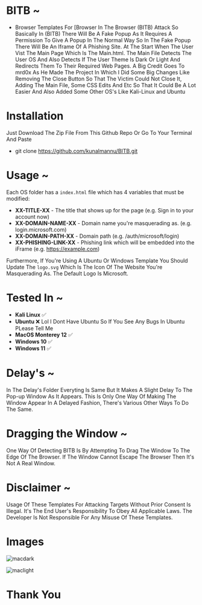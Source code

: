 # BITB ~
- Browser Templates For [Browser In The Browser (BITB) Attack So Basically In (BITB) There Will Be A Fake Popup As It Requires A Permission To Give A Popup In The Normal Way So In The Fake Popup There Will Be An Iframe Of A Phishing Site. At The Start When The User Vist The Main Page Which Is The Main.html. The Main File Detects The User OS And Also Detects If The User Theme Is Dark Or Light And Redirects Them To Their Required Web Pages. A Big Credit Goes To mrd0x As He Made The Project In Which I Did Some Big Changes Like Removing The Close Button So That The Victim Could Not Close It, Adding The Main File, Some CSS Edits And Etc So That It Could Be A Lot Easier And Also Added Some Other OS's Like Kali-Linux and Ubuntu

# Installation
Just Download The Zip File From This Github Repo Or Go To Your Terminal And Paste
- git clone https://github.com/kunalmannu/BITB.git

# Usage ~

Each OS folder  has a `index.html` file which has 4 variables that must be modified:

* **XX-TITLE-XX** - The title that shows up for the page (e.g. Sign in to your account now)
* **XX-DOMAIN-NAME-XX** - Domain name you're masquerading as. (e.g. login.microsoft.com)
* **XX-DOMAIN-PATH-XX** - Domain path (e.g. /auth/microsoft/login)
* **XX-PHISHING-LINK-XX** - Phishing link which will be embedded into the iFrame (e.g. https://example.com)

Furthermore, If You're Using A Ubuntu Or Windows Template You Should Update The `logo.svg` Which Is The Icon Of The Website You're Masquerading As. The Default Logo Is Microsoft.

# Tested In ~
* **Kali Linux** ✅
* **Ubuntu** ❌ Lol I Dont Have Ubuntu So If You See Any Bugs In Ubuntu PLease Tell Me
* **MacOS Monterey 12** ✅
* **Windows 10** ✅
* **Windows 11** ✅


# Delay's ~
In The Delay's Folder Everyting Is Same But It Makes A Slight Delay To The Pop-up Window As It Appears. This Is Only One Way Of Making The Window Appear In A Delayed Fashion, There's Various Other Ways To Do The Same.

# Dragging the Window ~

One Way Of Detecting BITB Is By Attempting To Drag The Window To The Edge Of The Browser. If The Window Cannot Escape The Browser Then It's Not A Real Window. 

# Disclaimer ~

Usage Of These Templates For Attacking Targets Without Prior Consent Is Illegal. It's The End User's Responsibility To Obey All Applicable Laws. The Developer Is Not Responsible For Any Misuse Of These Templates.

# Images
![macdark](https://github.com/kunalmannu/BITB/assets/112188096/97dfddb5-a67e-45da-9002-9d4b14187503)


![maclight](https://github.com/kunalmannu/BITB/assets/112188096/d03127b8-c8c4-4011-8396-cf8c679237cb)

# Thank You
